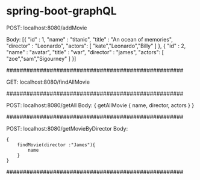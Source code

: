 # spring-boot-graphQL

POST: localhost:8080/addMovie

Body:
[{ "id" : 1,
"name" : "titanic",
"title" : "An ocean of memories",
"director" : "Leonardo",
"actors": [
"kate","Leonardo","Billy"
]
},
{ "id" : 2,
"name" : "avatar",
"title" : "war",
"director" : "james",
"actors": [
"zoe","sam","Sigourney"
]
}]

#####################################################

GET: localhost:8080/findAllMovie

#####################################################

POST: localhost:8080/getAll
Body:
    {
       getAllMovie
        { name,
          director,
          actors
        }
    }

#####################################################

POST: localhost:8080/getMovieByDirector
Body:

	{
		findMovie(director :"James"){
			name
		}	
	}

#####################################################	

